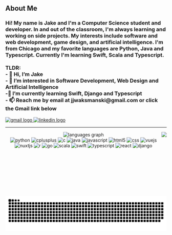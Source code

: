 <h2> About Me </h2>
<h3 align="left">Hi! My name is Jake and I'm a Computer Science student and developer. In and out of the classroom, I'm always learning and working on side projects. My interests include software and web development, game design, and artificial intelligence. I'm from Chicago and my favorite languages are Python, Java and Typescript. Currently I'm learning Swift, Scala and Typescript. <br><br>TLDR:<br>- 👋 Hi, I’m Jake<br>- 👀 I’m interested in Software Development, Web Design and Artificial Intelligence<br>-🌱 I’m currently learning Swift, Django and Typescript<br>- 📫 Reach me by email at jjwaksmanski@gmail.com or click the Gmail link below</h3>

<div align="left">
  <a href="mailto:jjwaksmanski@gmail.com" target="_blank">
    <img src="https://img.shields.io/static/v1?message=Gmail&logo=gmail&label=&color=D14836&logoColor=white&labelColor=&style=for-the-badge" height="35" alt="gmail logo"  />
  </a>
  <a href="https://www.linkedin.com/in/jacob-waksmanski/" target="_blank">
    <img src="https://img.shields.io/static/v1?message=LinkedIn&logo=linkedin&label=&color=0077B5&logoColor=white&labelColor=&style=for-the-badge" height="35" alt="linkedin logo"  />
  </a>
</div>

---

<img align="right" height="200" src="https://user-images.githubusercontent.com/74038190/212748842-9fcbad5b-6173-4175-8a61-521f3dbb7514.gif"  />

<div align="center">
<!--   <img src="https://github-readme-stats.vercel.app/api?username=jjdubski&hide_title=true&hide_rank=true&show_icons=true&include_all_commits=true&count_private=false&disable_animations=false&theme=dracula&locale=en&hide_border=true" height="150" alt="stats graph"  /> -->
  <img src="https://github-readme-stats.vercel.app/api/top-langs?username=jjdubski&locale=en&hide_title=false&layout=compact&card_width=320&langs_count=5&theme=dracula&hide_border=true" height="150" alt="languages graph"  />
</div>

<div align="center">
  <img src="https://cdn.jsdelivr.net/gh/devicons/devicon/icons/python/python-original.svg" height="30" alt="python"  />
  <img src="https://cdn.jsdelivr.net/gh/devicons/devicon/icons/cplusplus/cplusplus-original.svg" height="30" alt="cplusplus"  />
  <img src="https://cdn.jsdelivr.net/gh/devicons/devicon/icons/c/c-original.svg" height="30" alt="c"  />
  <img src="https://cdn.jsdelivr.net/gh/devicons/devicon/icons/java/java-original.svg" height="30" alt="java"  />
  <img src="https://cdn.jsdelivr.net/gh/devicons/devicon/icons/javascript/javascript-original.svg" height="30" alt="javascript"  />
  <img src="https://cdn.jsdelivr.net/gh/devicons/devicon/icons/html5/html5-original.svg" height="30" alt="html5"  />
  <img src="https://cdn.jsdelivr.net/gh/devicons/devicon/icons/css3/css3-original.svg" height="30" alt="css"  />
  <img src="https://cdn.jsdelivr.net/gh/devicons/devicon/icons/vuejs/vuejs-original.svg" height="30" alt="vuejs"  />
  <img src="https://cdn.jsdelivr.net/gh/devicons/devicon/icons/nuxtjs/nuxtjs-original.svg" height="30" alt="nuxtjs"  />
  <img src="https://cdn.jsdelivr.net/gh/devicons/devicon/icons/r/r-original.svg" height="30" alt="r"  />
  <img src="https://cdn.jsdelivr.net/gh/devicons/devicon/icons/go/go-original.svg" height="30" alt="go"  />
<!--   <img src="https://cdn.jsdelivr.net/gh/devicons/devicon/icons/flutter/flutter-original.svg" height="30" alt="flutter"  /> -->
  <img src="https://cdn.jsdelivr.net/gh/devicons/devicon/icons/scala/scala-original.svg" height="30" alt="scala"  />
  <img src="https://cdn.jsdelivr.net/gh/devicons/devicon/icons/swift/swift-original.svg" height="30" alt="swift" />
  <img src="https://cdn.jsdelivr.net/gh/devicons/devicon/icons/typescript/typescript-original.svg" height="30" alt="typescript" />
  <img src="https://cdn.jsdelivr.net/gh/devicons/devicon/icons/react/react-original.svg" height="30" alt="react" />
  <img src="https://cdn.jsdelivr.net/gh/devicons/devicon/icons/django/django-plain.svg" height="30" alt="django" />
</div>

<div align=center>
  <img src="https://raw.githubusercontent.com/jjdubski/jjdubski/output/snake.svg" alt="Snake animation" />
<div>

<!---
jjdubski/jjdubski is a ✨ special ✨ repository because its `README.md` (this file) appears on your GitHub profile.
You can click the Preview link to take a look at your changes.
--->
